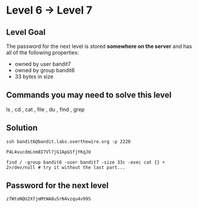 # Level 6 → Level 7

## Level Goal
The password for the next level is stored **somewhere on the server** and has all of the following properties:

* owned by user bandit7
* owned by group bandit6
* 33 bytes in size

## Commands you may need to solve this level
ls , cd , cat , file , du , find , grep

## Solution
```
ssh bandit6@bandit.labs.overthewire.org -p 2220
```
```
P4L4vucdmLnm8I7Vl7jG1ApGSfjYKqJU
```
```
find / -group bandit6 -user bandit7 -size 33c -exec cat {} + 2>/dev/null # try it without the last part...
```

## Password for the next level
```
z7WtoNQU2XfjmMtWA8u5rN4vzqu4v99S
```

